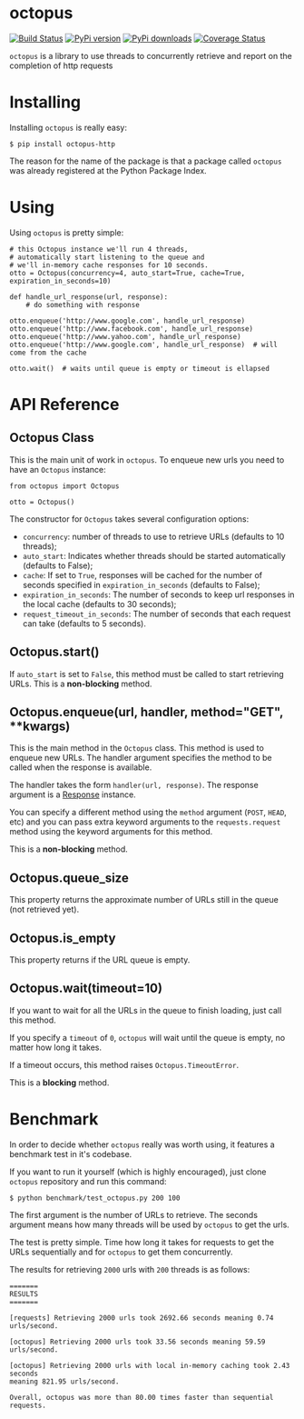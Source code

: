 octopus
=======

[![Build Status](https://travis-ci.org/heynemann/octopus.png?branch=master)](https://travis-ci.org/heynemann/octopus)
[![PyPi version](https://pypip.in/v/octopus-http/badge.png)](https://crate.io/packages/octopus-http/)
[![PyPi downloads](https://pypip.in/d/octopus-http/badge.png)](https://crate.io/packages/octopus-http/)
[![Coverage Status](https://coveralls.io/repos/heynemann/octopus/badge.png?branch=master)](https://coveralls.io/r/heynemann/octopus?branch=master)

`octopus` is a library to use threads to concurrently retrieve and report on the completion of http requests

Installing
==========

Installing `octopus` is really easy:

    $ pip install octopus-http

The reason for the name of the package is that a package called `octopus` was already registered at the Python Package Index.

Using
=====

Using `octopus` is pretty simple:

    # this Octopus instance we'll run 4 threads,
    # automatically start listening to the queue and
    # we'll in-memory cache responses for 10 seconds.
    otto = Octopus(concurrency=4, auto_start=True, cache=True, expiration_in_seconds=10)

    def handle_url_response(url, response):
        # do something with response

    otto.enqueue('http://www.google.com', handle_url_response)
    otto.enqueue('http://www.facebook.com', handle_url_response)
    otto.enqueue('http://www.yahoo.com', handle_url_response)
    otto.enqueue('http://www.google.com', handle_url_response)  # will come from the cache

    otto.wait()  # waits until queue is empty or timeout is ellapsed

API Reference
=============

Octopus Class
-------------

This is the main unit of work in `octopus`. To enqueue new urls you need to have an `Octopus` instance:

    from octopus import Octopus

    otto = Octopus()

The constructor for `Octopus` takes several configuration options:

* `concurrency`: number of threads to use to retrieve URLs (defaults to 10 threads);
* `auto_start`: Indicates whether threads should be started automatically (defaults to False);
* `cache`: If set to `True`, responses will be cached for the number of seconds specified in `expiration_in_seconds` (defaults to False);
* `expiration_in_seconds`: The number of seconds to keep url responses in the local cache (defaults to 30 seconds);
* `request_timeout_in_seconds`: The number of seconds that each request can take (defaults to 5 seconds).

Octopus.start()
---------------

If `auto_start` is set to `False`, this method must be called to start retrieving URLs. This is a **non-blocking** method.

Octopus.enqueue(url, handler, method="GET", **kwargs)
-----------------------------

This is the main method in the `Octopus` class. This method is used to enqueue new URLs. The handler argument specifies the method to be called when the response is available.

The handler takes the form `handler(url, response)`. The response argument is a [Response](http://www.python-requests.org/en/latest/api/#requests.Response) instance.

You can specify a different method using the `method` argument (`POST`, `HEAD`, etc) and you can pass extra keyword arguments to the `requests.request` method using the keyword arguments for this method.

This is a **non-blocking** method.

Octopus.queue_size
------------------

This property returns the approximate number of URLs still in the queue (not retrieved yet).

Octopus.is_empty
----------------

This property returns if the URL queue is empty.

Octopus.wait(timeout=10)
------------------------

If you want to wait for all the URLs in the queue to finish loading, just call this method.

If you specify a `timeout` of `0`, `octopus` will wait until the queue is empty, no matter how long it takes.

If a timeout occurs, this method raises `Octopus.TimeoutError`.

This is a **blocking** method.

Benchmark
=========

In order to decide whether `octopus` really was worth using, it features a benchmark test in it's codebase.

If you want to run it yourself (which is highly encouraged), just clone `octopus` repository and run this command:

    $ python benchmark/test_octopus.py 200 100

The first argument is the number of URLs to retrieve. The seconds argument means how many threads will be used by `octopus` to get the urls.

The test is pretty simple. Time how long it takes for requests to get the URLs sequentially and for `octopus` to get them concurrently.

The results for retrieving `2000` urls with `200` threads is as follows:

    =======
    RESULTS
    =======

    [requests] Retrieving 2000 urls took 2692.66 seconds meaning 0.74 urls/second.

    [octopus] Retrieving 2000 urls took 33.56 seconds meaning 59.59 urls/second.

    [octopus] Retrieving 2000 urls with local in-memory caching took 2.43 seconds 
    meaning 821.95 urls/second.

    Overall, octopus was more than 80.00 times faster than sequential requests.
